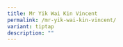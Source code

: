 ```yaml
---
title: Mr Yik Wai Kin Vincent
permalink: /mr-yik-wai-kin-vincent/
variant: tiptap
description: ""
---
```

